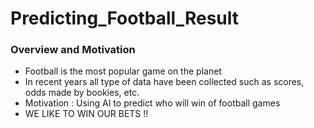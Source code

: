 # Predicting_Football_Result

<h3> Overview and Motivation </h3>

<ul>
  <li> Football is the most popular game on the planet </li>
  <li> In recent years all type of data have been collected such as scores, odds made by bookies, etc. </li>
  <li> Motivation : Using AI to predict who will win of football games </li>
 <li>  WE LIKE TO WIN OUR BETS !! </li>
</ul>
